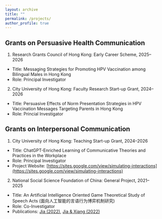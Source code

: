 ```yaml
---
layout: archive
title: ""
permalink: /projects/
author_profile: true
---
```


Grants on Persuasive Health Communication
-----
1. Research Grants Council of Hong Kong: Early Career Scheme, 2025–2026
  * Title: Messaging Strategies for Promoting HPV Vaccination among Bilingual Males in Hong Kong
  * Role: Principal Investigator
    
2. City University of Hong Kong: Faculty Research Start-up Grant, 2024–2026
  * Title: Persuasive Effects of Norm Presentation Strategies in HPV Vaccination Messages Targeting Parents in Hong Kong
  * Role: Princial Investigator

Grants on Interpersonal Communication
-----
1. City University of Hong Kong: Teaching Start-up Grant, 2024–2026
  * Title: ChatGPT-Enriched Learning of Communicative Theories and Practices in the Workplace
  * Role: Principal Investigator
  * Project Website: [https://sites.google.com/view/simulating-interactions](https://sites.google.com/view/simulating-interactions)
    
2. National Social Science Foundation of China: General Project, 2021–2025
  * Title: An Artificial Intelligence Oriented Game Theoretical Study of Speech Acts (面向人工智能的言语行为博弈机制研究)
  * Role: Co-Investigator
  * Publications: [Jia (2022)](https://jamesmianjia.github.io/files/Jia_2022_JoP.pdf), [Jia & Xiang (2022)](https://jamesmianjia.github.io/files/Jia_Xiang_2022_FLC.pdf)


